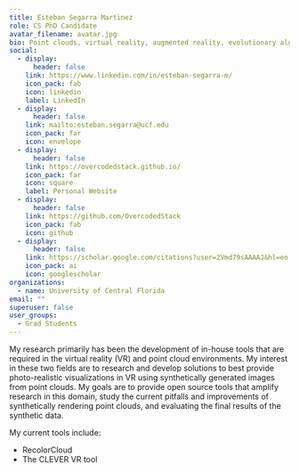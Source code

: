 ```yaml
---
title: Esteban Segarra Martinez
role: CS PhD Candidate
avatar_filename: avatar.jpg
bio: Point clouds, virtual reality, augmented reality, evolutionary algorithms
social:
  - display:
      header: false
    link: https://www.linkedin.com/in/esteban-segarra-m/
    icon_pack: fab
    icon: linkedin
    label: LinkedIn
  - display:
      header: false
    link: mailto:esteban.segarra@ucf.edu
    icon_pack: far
    icon: envelope
  - display:
      header: false
    link: https://overcodedstack.github.io/
    icon_pack: far
    icon: square
    label: Personal Website
  - display:
      header: false
    link: https://github.com/OvercodedStack
    icon_pack: fab
    icon: github
  - display:
      header: false
    link: https://scholar.google.com/citations?user=2Vmd79sAAAAJ&hl=en
    icon_pack: ai
    icon: googlescholar
organizations:
  - name: University of Central Florida
email: ""
superuser: false
user_groups:
  - Grad Students
---
```

My research primarily has been the development of in-house tools that are required in the virtual reality (VR) and point cloud environments. My interest in these two fields are to research and develop solutions to best provide photo-realistic visualizations in VR using synthetically generated images from point clouds. My goals are to provide open source tools that amplify research in this domain, study the current pitfalls and improvements of synthetically rendering point clouds, and evaluating the final results of the synthetic data.

My current tools include:

* RecolorCloud
* The CLEVER VR tool